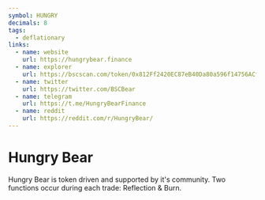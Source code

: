 ```yaml
---
symbol: HUNGRY
decimals: 8
tags:
  - deflationary
links:
  - name: website
    url: https://hungrybear.finance
  - name: explorer
    url: https://bscscan.com/token/0x812Ff2420EC87eB40Da80a596f14756ACf98Dacc
  - name: twitter
    url: https://twitter.com/BSCBear
  - name: telegram
    url: https://t.me/HungryBearFinance
  - name: reddit
    url: https://reddit.com/r/HungryBear/
---
```


# Hungry Bear

Hungry Bear is token driven and supported by it's community. Two functions occur during each trade: Reflection & Burn.
